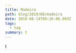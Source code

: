 ```yaml
---
title: Madeira
path: blog/2019/08/madeira
date: 2019-08-14T09:26:06.093Z
tags:
  - tag
summary: t
---
```

t
